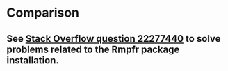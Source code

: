 # Comparison
## See [Stack Overflow question 22277440](https://stackoverflow.com/questions/22277440) to solve problems related to the Rmpfr package installation.